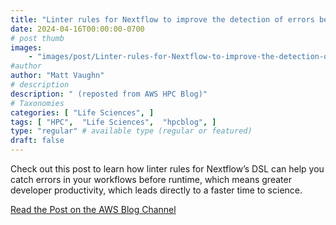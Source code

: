 ```yaml
---
title: "Linter rules for Nextflow to improve the detection of errors before runtime"
date: 2024-04-16T00:00:00-0700
# post thumb
images:
    - "images/post/Linter-rules-for-Nextflow-to-improve-the-detection-of-errors-before-runtime-1120x630.png"
#author
author: "Matt Vaughn"
# description
description: " (reposted from AWS HPC Blog)"
# Taxonomies
categories: [ "Life Sciences", ]
tags: [ "HPC",  "Life Sciences",  "hpcblog", ]
type: "regular" # available type (regular or featured)
draft: false
---
```


Check out this post to learn how linter rules for Nextflow’s DSL can help you catch errors in your workflows before runtime, which means greater developer productivity, which leads directly to a faster time to science.

<a href="https://aws.amazon.com/blogs/hpc/linter-rules-for-nextflow-to-improve-the-detection-of-errors-before-runtime/" class="btn btn-primary btn-lg active" role="button" aria-pressed="true" style="margin-top: 8px;">Read the Post on the AWS Blog Channel</a>